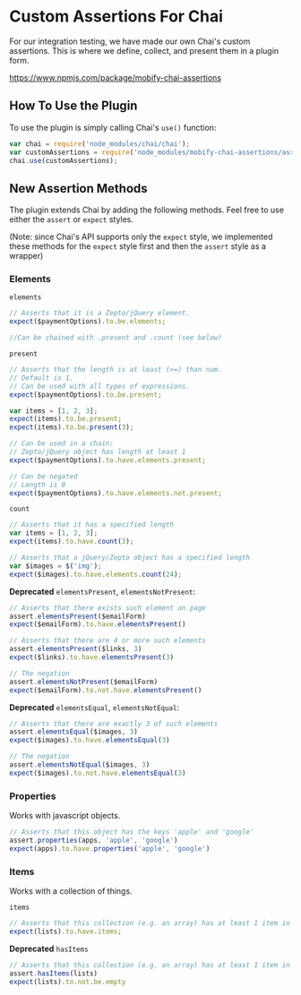 # Custom Assertions For Chai

For our integration testing, we have made our own Chai's custom assertions. This is where we define, collect, and present them in a plugin form.

https://www.npmjs.com/package/mobify-chai-assertions


## How To Use the Plugin

To use the plugin is simply calling Chai's `use()` function:

```javascript
var chai = require('node_modules/chai/chai');
var customAssertions = require('node_modules/mobify-chai-assertions/assertions');
chai.use(customAssertions);
```


## New Assertion Methods

The plugin extends Chai by adding the following methods. Feel free to use either the `assert` or `expect` styles.

(Note: since Chai's API supports only the `expect` style, we implemented these methods for the `expect` style first and then the `assert` style as a wrapper)

### Elements

`elements`

```javascript
// Asserts that it is a Zepto/jQuery element.
expect($paymentOptions).to.be.elements;

//Can be chained with .present and .count (see below)
```

`present`

```javascript
// Asserts that the length is at least (>=) than num.
// Default is 1. 
// Can be used with all types of expressions.
expect($paymentOptions).to.be.present;

var items = [1, 2, 3];
expect(items).to.be.present;
expect(items).to.be.present(3);

// Can be used in a chain:
// Zepto/jQuery object has length at least 1
expect($paymentOptions).to.have.elements.present;

// Can be negated
// Length is 0
expect($paymentOptions).to.have.elements.not.present;
```

`count`

```javascript
// Asserts that it has a specified length
var items = [1, 2, 3];
expect(items).to.have.count(3);

// Asserts that a jQuery/Zepto object has a specified length
var $images = $('img');
expect($images).to.have.elements.count(24);
```

**Deprecated** `elementsPresent`, `elementsNotPresent`:

```javascript
// Asserts that there exists such element on page
assert.elementsPresent($emailForm)
expect($emailForm).to.have.elementsPresent()

// Asserts that there are 4 or more such elements
assert.elementsPresent($links, 3)
expect($links).to.have.elementsPresent(3)

// The negation
assert.elementsNotPresent($emailForm)
expect($emailForm).to.not.have.elementsPresent()
```

**Deprecated** `elementsEqual`, `elementsNotEqual`:

```javascript
// Asserts that there are exactly 3 of such elements
assert.elementsEqual($images, 3)
expect($images).to.have.elementsEqual(3)

// The negation
assert.elementsNotEqual($images, 3)
expect($images).to.not.have.elementsEqual(3)
```

### Properties

Works with javascript objects.

```javascript
// Asserts that this object has the keys 'apple' and 'google'
assert.properties(apps, 'apple', 'google')
expect(apps).to.have.properties('apple', 'google')
```

### Items

Works with a collection of things.

`items`

```javascript
// Asserts that this collection (e.g. an array) has at least 1 item in it
expect(lists).to.have.items;
```

**Deprecated** `hasItems`

```javascript
// Asserts that this collection (e.g. an array) has at least 1 item in it
assert.hasItems(lists)
expect(lists).to.not.be.empty
```
